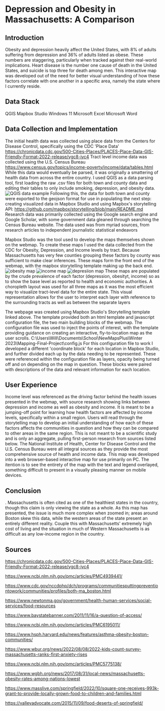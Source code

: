 # Depression and Obesity in Massachusetts: A Comparison
## **Introduction**
Obesity and depression heavily affect the United States, with 8% of adults suffering from depression and 36% of adults listed as obese. These numbers are staggering, particularly when tracked against their real-world implications. Heart disease is the number one cause of death in the United States, and suicide is top three for death among men. This interactive map was developed out of the need for better visual understanding of how these factors correlate with one another in a specific area, namely the state where I currently reside. 


## **Data Stack**
QGIS
Mapbox Studio
Windows 11
Microsoft Excel
Microsoft Word


## **Data Collection and Implementation**
The initial health data was collected using place data from the Centers for Disease Control, specifically using the CDC 'Place Data' https://chronicdata.cdc.gov/500-Cities-Places/PLACES-Place-Data-GIS-Friendly-Format-2022-release/vgc8-iyc4
Tract level income data was collected using the U.S. Census Bureau https://www.census.gov/topics/income-poverty/income/data/tables.html
While this data would eventually be parsed, it was originally a smattering of health data from across the entire country. I used QGIS as a data parsing tool, first loading the raw .csv files for both town and county data and editing their tables to only include smoking, depression, and obesity data.![QGIS data example](https://user-images.githubusercontent.com/63604107/222976544-9435f286-e9e7-4541-86e9-a1902ca0fe22.jpg) Following this, the data for both town and county were exported to the geojson format for use in populating the next step: creating visualized data in Mapbox Studio and using Mapbox's storytelling API: https://github.com/mapbox/storytelling/blob/main/README.md
Research data was primarily collected using the Google search engine and Google Scholar, with some government data gleaned through searching the Census Bureau website. The data used was from myriad sources, from research articles to independent journalistic statistical endeavors



Mapbox Studio was the tool used to develop the maps themselves shown on the webmap. To create these maps I used the data collected from the CDC for Obesity, Depression, and Income levels by tract. Because Massachusetts has very few counties grouping these factors by county was sufficient to make clear inferences. These maps form the front end of the webmap, with the mapbox storytelling template making up the back end.
![obesity map](https://user-images.githubusercontent.com/63604107/236213387-b48d5281-21e5-44fd-a5f3-b794b4da5164.jpg)
![income map](https://user-images.githubusercontent.com/63604107/236213398-9717bad8-1558-4f81-8dbb-209b20fe8dd2.jpg)
![depresiion map](https://user-images.githubusercontent.com/63604107/236213410-91c2319b-2ad2-4eaa-a947-26c946ebb0c6.jpg)
These maps are populated by the crude prevalence of each factor (depression, obesityt, income) so as to show the base level as reported to health and economic authorities. A choropleth layout was used for all three maps as it was the most efficient way to visualize tract-level data for the entire state. This visual representation allows for the user to interpret each layer with reference to the surrounding tracts as well as between the separate layers 

The webpage was created using Mapbox Studio's Storytelling template linked above. The template provided both an html template and javascript configuration file, the two main building blocks of the webmap. The configuration file was used to inject the points of interest, with the template providing guidance on creating an interactive, fly-to-location map as the user scrolls.
C:\Users\Will\Documents\School\NewMapsPlus\Winter 2023\Mapping-Final-Project\config.js
For this configuration file to work I developed a different 'coordinate block' for each location in Mapbox Studio, and further divided each up by the data needing to be represented. These were referenced within the configuration file as layers, opacity being turned off and on depending on the map in question. These blocks were paired with descriptions of the data and relevant information for each location.


## User Experience

Income level was referenced as the driving factor behind the health issues presented in the webmap, with source research showing links between depression and income as well as obesity and income. It is meant to be a jumping-off point for learning how health factors are affected by income levels, specifically within a small region. Users will read through the storytelling map to develop an initial understanding of how each of these factors affects the communities in question and how they can be compared to other areas in the same region. This is not meant to be a scientific study and is only an aggregate, pulling first-person research from sources listed below. The National Institute of Health, Center for Disease Control and the U.S. Census Bureau were all integral sources as they provide the most comprehensive source of health and income data. 
This map was developed into a web browser-based interactive map for use primarily on PC. The itention is to see the entirety of the map with the text and legend overlayed, something difficult to present in a visually pleasing manner on mobile devices. 

 
## **Conclusion**
. Massachusetts is often cited as one of the healthiest states in the country, though this claim is only viewing the state as a whole. As this map has presented, the issue is much more complex when zoomed in; areas around Boston skew this data, while the western areas of the state present an entirely different reality. Couple this with Massachusetts' extremely high cost of living and the situation in much of Western Massachusetts is as difficult as any low-income region in the country.


## **Sources**

https://chronicdata.cdc.gov/500-Cities-Places/PLACES-Place-Data-GIS-Friendly-Format-2022-release/vgc8-iyc4

https://www.ncbi.nlm.nih.gov/pmc/articles/PMC4939441/

https://www.cdc.gov/nccdphp/dch/programs/communitiesputtingpreventiontowork/communities/profiles/both-ma_boston.html

https://www.newtonma.gov/government/health-human-services/social-services/food-resources

https://www.baystatebanner.com/2011/11/16/a-question-of-access/

https://www.ncbi.nlm.nih.gov/pmc/articles/PMC6195011/

https://www.hsph.harvard.edu/news/features/asthma-obesity-boston-communities/

https://www.wbur.org/news/2022/08/08/2022-kids-count-survey-massachusetts-ranks-first-anxiety-rises

https://www.ncbi.nlm.nih.gov/pmc/articles/PMC5775138/

https://www.wgbh.org/news/2017/08/31/local-news/massachusetts-obesity-rates-among-nations-lowest

https://www.masslive.com/springfield/2022/10/square-one-receives-993k-grant-to-provide-locally-grown-food-to-children-and-families.html

https://valleyadvocate.com/2015/11/09/food-deserts-of-springfield/






